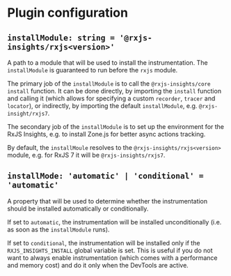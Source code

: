 # Plugin configuration

## `installModule: string = '@rxjs-insights/rxjs<version>'`

A path to a module that will be used to install the instrumentation.
The `installModule` is guaranteed to run before the `rxjs` module.

The primary job of the `installModule` is to call the `@rxjs-insights/core` `install` function.
It can be done directly, by importing the `install` function and calling it (which allows for specifying a custom `recorder`, `tracer` and `locator`), or indirectly, by importing the default `installModule`, e.g. `@rxjs-insight/rxjs7`.

The secondary job of the `installModule` is to set up the environment for the RxJS Insights, e.g. to install Zone.js for better async actions tracking.

By default, the `installMoule` resolves to the `@rxjs-insights/rxjs<version>` module, e.g. for RxJS 7 it will be `@rxjs-insights/rxjs7`.

## `installMode: 'automatic' | 'conditional' = 'automatic'`

A property that will be used to determine whether the instrumentation should be installed automatically or conditionally.

If set to `automatic`, the instrumentation will be installed unconditionally (i.e. as soon as the `installModule` runs).

If set to `conditional`, the instrumentation will be installed only if the `RXJS_INSIGHTS_INSTALL` global variable is set.
This is useful if you do not want to always enable instrumentation (which comes with a performance and memory cost) and do it only when the DevTools are active.
